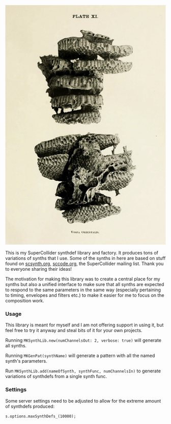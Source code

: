 ![insect life](assets/insects.jpg)

This is my SuperCollider synthdef library and factory. It produces tons of variations of synths that I use. Some of the synths in here are based on stuff found on [scsynth.org](https://scsynth.org), [sccode.org](https://sccode.org), the SuperCollider mailing list. Thank you to everyone sharing their ideas!


The motivation for making this library was to create a central place for my synths but also a unified interface to make sure that all synths are expected to respond to the same parameters in the same way (especially pertaining to timing, envelopes and filters etc.) to make it easier for me to focus on the composition work.

### Usage
This library is meant for myself and I am not offering support in using it, but feel free to try it anyway and steal bits of it for your own projects.

Running `MKSynthLib.new(numChannelsOut: 2, verbose: true)` will generate all synths.

Running `MKGenPat(synthName)` will generate a pattern with all the named synth's parameters.

Run `MKSynthLib.add(nameOfSynth, synthFunc, numChannelsIn)` to generate variations of synthdefs from a single synth func.

### Settings
Some server settings need to be adjusted to allow for the extreme amount of synthdefs produced:

```
s.options.maxSynthDefs_(10000);
```
